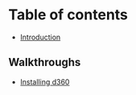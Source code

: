 # Table of contents

- [Introduction](Introduction.md)

## Walkthroughs

- [Installing d360](Document360/Installing360.md)